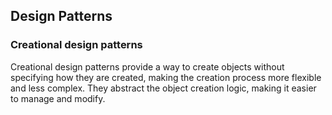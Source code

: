 ## Design Patterns

### Creational design patterns
Creational design patterns provide a way to create objects without specifying how they are created, making the creation process more flexible and less complex. They abstract the object creation logic, making it easier to manage and modify.